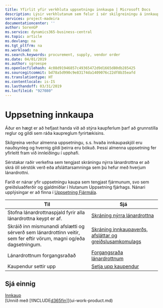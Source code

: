 ```yaml
---
title: Yfirlit yfir verkhluta uppsetningu innkaupa | Microsoft Docs
description: Lýsir verkhlutanum sem felur í sér skilgreiningu á innkaupastefnu fyrirtækisins og uppsetningu innkaupaferla.
services: project-madeira
documentationcenter: ''
author: SorenGP
ms.service: dynamics365-business-central
ms.topic: article
ms.devlang: na
ms.tgt_pltfrm: na
ms.workload: na
ms.search.keywords: procurement, supply, vendor order
ms.date: 04/01/2019
ms.author: sgroespe
ms.openlocfilehash: 4c08d91946857c49365472d9d1665d80db285425
ms.sourcegitcommit: bd78a5d990c9e83174da1409076c22df8b35eafd
ms.translationtype: HT
ms.contentlocale: is-IS
ms.lasthandoff: 03/31/2019
ms.locfileid: "927080"
---
```

# <a name="setting-up-purchasing"></a>Uppsetning innkaupa
Áður en hægt er að hefjast handa við að stýra kaupferlum þarf að grunnstilla reglur og gildi sem ráða kaupreglum fyrirtækisins.

Skilgreina verður almenna uppsetningu, s.s. hvaða innkaupaskjöl eru nauðsynleg og hvernig gildi þeirra eru bókuð. Þessi almenna uppsetning fer yfirleitt fram við innleiðingu í upphafi.

Sérstakar raðir verkefna sem tengjast skráningu nýrra lánardrottna er að skrá öll sérstök verð eða afsláttarsamninga sem þú hefur með hverjum lánardrottni.

Farið er nánar yfir uppsetningu kaupa sem tengjast fjármunum, svo sem greiðsluaðferðir og gjaldmiðlar í hlutanum Uppsetning fjárhags. Nánari upplýsingar er að finna í [Uppsetning Fjármála](finance-setup-finance.md).

| Til | Sjá |
| --- | --- |
| Stofna lánardrottnaspjald fyrir alla lánardrottna keypt er af.|[Skráning nýrra lánardrottna](purchasing-how-register-new-vendors.md) |
| Skráið inn mismunandi afslætti og sérverð sem lánardrottinn veitir, sem fer eftir vörum, magni og/eða dagsetningum. |[Skráning innkaupaverðs, afsláttar og greiðslusamkomulags](purchasing-how-record-purchase-price-discount-payment-agreements.md) |
| Lánardrottnum forgangsraðað |[Forgangsraða lánardrottnum](purchasing-how-prioritize-vendors.md) |
| Kaupendur settir upp |[Setja upp kaupendur](purchasing-how-setup-purchasers.md) |

## <a name="see-also"></a>Sjá einnig
[Innkaup](purchasing-manage-purchasing.md)  
[Unnið með [!INCLUDE[d365fin](includes/d365fin_md.md)]](ui-work-product.md)
